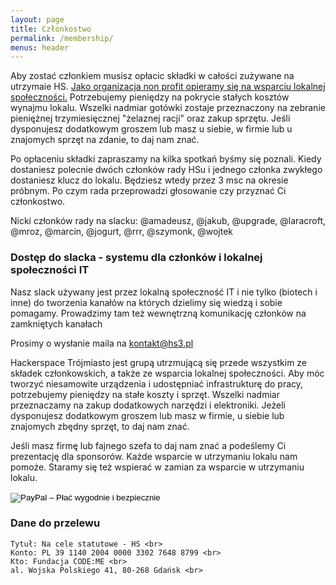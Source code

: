 ```yaml
---
layout: page
title: Członkostwo
permalink: /membership/
menus: header
---
```

<p>Aby zostać członkiem musisz opłacic składki w całości zużywane na utrzymaie HS. <a href="https://patronite.pl/hs3">Jako organizacja non profit opieramy się na wsparciu lokalnej społeczności.</a> Potrzebujemy pieniędzy na pokrycie stałych kosztów wynajmu lokalu. Wszelki nadmiar gotówki zostaje przeznaczony na zebranie pieniężnej trzymiesięcznej "żelaznej racji" oraz zakup sprzętu. Jeśli dysponujesz dodatkowym groszem lub masz u siebie, w firmie lub u znajomych sprzęt na zdanie, to daj nam znać.</p>

<p>Po opłaceniu składki zapraszamy na kilka spotkań byśmy się poznali. Kiedy dostaniesz polecnie dwóch członków rady HSu i jednego członka zwykłego dostaniesz klucz do lokalu. Będziesz wtedy przez 3 msc na okresie próbnym. Po czym rada przeprowadzi głosowanie czy przyznać Ci członkostwo.</p>

<p>Nicki członków rady na slacku: @amadeusz, @jakub, @upgrade, @laracroft, @mroz, @marcin, @jogurt, @rrr, @szymonk, @wojtek</p>

<h3>Dostęp do slacka - systemu dla członków i lokalnej społeczności IT</h3>
<p>Nasz slack używany jest przez lokalną społeczność IT i nie tylko (biotech i inne) do tworzenia kanałów na których dzielimy się wiedzą i sobie pomagamy. Prowadzimy tam też wewnętrzną komunikację członków na zamkniętych kanałach</p>
<p>Prosimy o wysłanie maila na <a href="mailto:kontakt@hs3.pl?Subject=Strona%20HS3%20kontakt"><span class="grey">kontakt</span>@<span class="grey">hs3.pl</span></a></p>

<p>Hackerspace Trójmiasto jest grupą utrzmującą się przede wszystkim ze składek członkowskich, a także ze wsparcia lokalnej społeczności. Aby móc tworzyć niesamowite urządzenia i udostępniać infrastrukturę do pracy, potrzebujemy pieniędzy na stałe koszty i sprzęt. Wszelki nadmiar przeznaczamy na zakup dodatkowych narzędzi i elektroniki. Jeżeli dysponujesz dodatkowym groszem lub masz w firmie, u siebie lub znajomych zbędny sprzęt, to daj nam znać.</p>

<p>Jeśli masz firmę lub fajnego szefa to daj nam znać a podeślemy Ci prezentację dla sponsorów. Każde wsparcie w utrzymaniu lokalu nam pomoże. Staramy się też wspierać w zamian za wsparcie w utrzymaniu lokalu.</p>



<form action="https://www.paypal.com/cgi-bin/webscr" method="post" target="_top">
<input type="hidden" name="cmd" value="_s-xclick">
<input type="hidden" name="hosted_button_id" value="Q8PRNTKS4R432">
<input type="image" src="https://www.paypalobjects.com/pl_PL/PL/i/btn/btn_donateCC_LG.gif" border="0" name="submit" alt="PayPal – Płać wygodnie i bezpiecznie">
<img alt="" border="0" src="https://www.paypalobjects.com/pl_PL/i/scr/pixel.gif" width="1" height="1">
</form>

### Dane do przelewu

```
Tytuł: Na cele statutowe - HS <br>
Konto: PL 39 1140 2004 0000 3302 7648 8799 <br>
Kto: Fundacja CODE:ME <br>
al. Wojska Polskiego 41, 80-268 Gdańsk <br>
```

